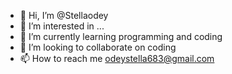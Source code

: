 - 👋 Hi, I’m @Stellaodey
- 👀 I’m interested in ...
- 🌱 I’m currently learning programming and coding 
- 💞️ I’m looking to collaborate on coding 
- 📫 How to reach me odeystella683@gmail.com

<!---
Stellaodey/Stellaodey is a ✨ special ✨ repository because its `README.md` (this file) appears on your GitHub profile.
You can click the Preview link to take a look at your changes.
--->
